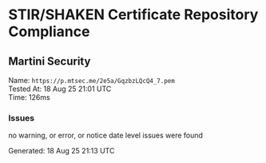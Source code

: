 # STIR/SHAKEN Certificate Repository Compliance

## Martini Security

Name: `https://p.mtsec.me/2e5a/GqzbzLQcQ4_7.pem`\
Tested At: 18 Aug 25 21:01 UTC\
Time: 126ms

### Issues

no warning, or error, or notice date level issues were found

Generated: 18 Aug 25 21:13 UTC